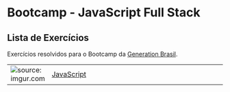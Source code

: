 # Bootcamp - JavaScript Full Stack
## Lista de Exercícios


Exercícios resolvidos para o Bootcamp da [Generation Brasil](https://brazil.generation.org/).

<table width="100%">
	<tr>
        <td width="10%"><img src="https://i.imgur.com/r9lrbPG.png" title="source: imgur.com" /></td>
        <td width="90%"><a href="javascript/README.md">JavaScript</a></td>
    </tr>
</table>

